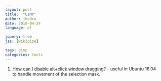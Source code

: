 ```yaml
---
layout: post
title:  "GIMP"
author: jkedra
date: 2018-04-24
language: pl

jquery: true
jss: [wikipize]

tags: gimp
categories: tools
---
```


1. [How can I disable alt+click window dragging?][1] - useful in Ubuntu 16.04
   to handle movement of the selection mask.

[1]: https://askubuntu.com/questions/521423/how-can-i-disable-altclick-window-dragging
